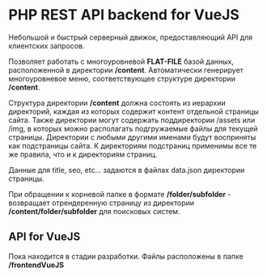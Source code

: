 # PHP REST API backend for VueJS

Небольшой и быстрый серверный движок, предоставляющий API для клиентских запросов.

Позволяет работать с многоуровневой **FLAT-FILE** базой данных, расположенной в директории **/content**. Автоматически генерирует многоуровневое меню, соответствующее структуре директории **/content**.

Структура директории **/content** должна состоять из иерархии директорий, каждая из которых содержит контент отдельной страницы сайта. Также директории могут содержать поддиректории /assets или /img, в которых можно располагать подгружаемые файлы для текущей страницы. Директории с любыми другими именами будут восприняты как подстраницы сайта. К директориям подстраниц применимы все те же правила, что и к директориям страниц.

Данные для title, seo, etc... задаются в файлах data.json директории страницы.

При обращении к корневой папке в формате **/folder/subfolder** - возвращает отрендеренную страницу из директории **/content/folder/subfolder**  для поисковых систем.


## API for VueJS

Пока находится в стадии разработки.
Файлы расположены в папке **/frontendVueJS**